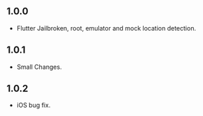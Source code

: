 ## 1.0.0

* Flutter Jailbroken, root, emulator and mock location detection.

## 1.0.1

* Small Changes.

## 1.0.2

* iOS bug fix.